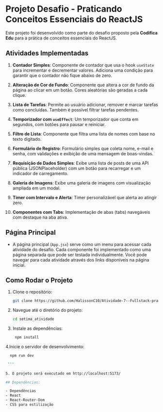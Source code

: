 # Projeto Desafio - Praticando Conceitos Essenciais do ReactJS

Este projeto foi desenvolvido como parte do desafio proposto pela **Codifica Edu** para a prática de conceitos essenciais do ReactJS. 

## Atividades Implementadas

1. **Contador Simples**: Componente de contador que usa o hook `useState` para incrementar e decrementar valores. Adiciona uma condição para garantir que o contador não fique abaixo de zero.

2. **Alteração de Cor de Fundo**: Componente que altera a cor de fundo da página ao clicar em um botão. Cores aleatórias são geradas a cada clique.

3. **Lista de Tarefas**: Permite ao usuário adicionar, remover e marcar tarefas como concluídas. Também é possível filtrar tarefas pendentes.

4. **Temporizador com `useEffect`**: Um temporizador que conta em segundos, com botões para pausar e reiniciar.

5. **Filtro de Lista**: Componente que filtra uma lista de nomes com base no texto digitado.

6. **Formulário de Registro**: Formulário simples que coleta nome, e-mail e senha, com validações e exibição de uma mensagem de boas-vindas.

7. **Requisição de Dados Simples**: Exibe uma lista de posts de uma API pública (JSONPlaceholder) com um botão para recarregar e um indicador de carregamento.

8. **Galeria de Imagens**: Exibe uma galeria de imagens com visualização ampliada em um modal.

9. **Timer com Intervalo e Alerta**: Timer personalizável que alerta ao atingir zero.

10. **Componentes com Tabs**: Implementação de abas (tabs) navegáveis com destaque na aba ativa.

## Página Principal
- A página principal (`App.jsx`) serve como um menu para acessar cada atividade do desafio. Cada componente foi implementado como uma página separada que pode ser testada individualmente. Você pode navegar para cada atividade através dos links disponíveis na página inicial.
  

## Como Rodar o Projeto

1. Clone o repositório:
   ```bash
   git clone https://github.com/HalissonC10/Atividade-7--Fullstack-prati.git
    ```
2. Navegue até o diretório do projeto:

     ```bash
   cd setima_atividade
   
    ```
3. Instale as dependências:

    ```bash
     npm install
    
    ```

  4.Inicie o servidor de desenvolvimento:

   ```bash
     npm run dev
    
    ```

5. O projeto será executado em http://localhost:5173/

## Dependências:

 - Dependências
 - React
 - React-Router-Dom
 - CSS para estilização


 
   



